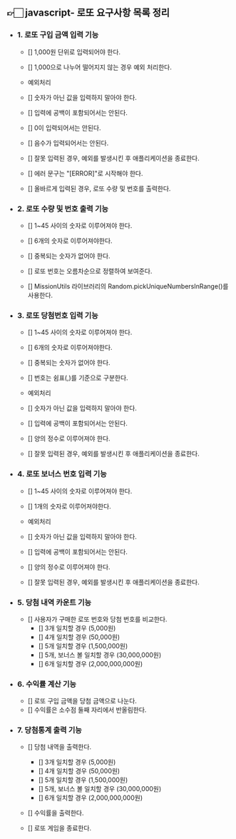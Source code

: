 ## 👉🏻 javascript- 로또 요구사항 목록 정리

- ### 1. 로또 구입 금액 입력 기능

  - [] 1,000원 단위로 입력되어야 한다.
  - [] 1,000으로 나누어 떨어지지 않는 경우 예외 처리한다.

  - 예외처리
  - [] 숫자가 아닌 값을 입력하지 말아야 한다.
  - [] 입력에 공백이 포함되어서는 안된다.
  - [] 0이 입력되어서는 안된다.
  - [] 음수가 입력되어서는 안된다.

  - [] 잘못 입력된 경우, 예외를 발생시킨 후 애플리케이션을 종료한다.
  - [] 에러 문구는 "[ERROR]"로 시작해야 한다.

  - [] 올바르게 입력된 경우, 로또 수량 및 번호를 출력한다.

- ### 2. 로또 수량 및 번호 출력 기능

  - [] 1~45 사이의 숫자로 이루어져야 한다.
  - [] 6개의 숫자로 이루어져야한다.
  - [] 중복되는 숫자가 없어야 한다.
  - [] 로또 번호는 오름차순으로 정렬하여 보여준다.

  - [] MissionUtils 라이브러리의 Random.pickUniqueNumbersInRange()를 사용한다.

- ### 3. 로또 당첨번호 입력 기능

  - [] 1~45 사이의 숫자로 이루어져야 한다.
  - [] 6개의 숫자로 이루어져야한다.
  - [] 중복되는 숫자가 없어야 한다.
  - [] 번호는 쉼표(,)를 기준으로 구분한다.

  - 예외처리
  - [] 숫자가 아닌 값을 입력하지 말아야 한다.
  - [] 입력에 공백이 포함되어서는 안된다.
  - [] 양의 정수로 이루어져야 한다.

  - [] 잘못 입력된 경우, 예외를 발생시킨 후 애플리케이션을 종료한다.

- ### 4. 로또 보너스 번호 입력 기능

  - [] 1~45 사이의 숫자로 이루어져야 한다.
  - [] 1개의 숫자로 이루어져야한다.

  - 예외처리
  - [] 숫자가 아닌 값을 입력하지 말아야 한다.
  - [] 입력에 공백이 포함되어서는 안된다.
  - [] 양의 정수로 이루어져야 한다.

  - [] 잘못 입력된 경우, 예외를 발생시킨 후 애플리케이션을 종료한다.

- ### 5. 당첨 내역 카운트 기능

  - [] 사용자가 구매한 로또 번호와 당첨 번호를 비교한다.
    - [] 3개 일치할 경우 (5,000원)
    - [] 4개 일치할 경우 (50,000원)
    - [] 5개 일치할 경우 (1,500,000원)
    - [] 5개, 보너스 볼 일치할 경우 (30,000,000원)
    - [] 6개 일치할 경우 (2,000,000,000원)

- ### 6. 수익률 계산 기능

  - [] 로또 구입 금액을 당첨 금액으로 나눈다.
  - [] 수익률은 소수점 둘째 자리에서 반올림한다.

- ### 7. 당첨통계 출력 기능

  - [] 당첨 내역을 출력한다.
    - [] 3개 일치할 경우 (5,000원)
    - [] 4개 일치할 경우 (50,000원)
    - [] 5개 일치할 경우 (1,500,000원)
    - [] 5개, 보너스 볼 일치할 경우 (30,000,000원)
    - [] 6개 일치할 경우 (2,000,000,000원)
  - [] 수익률을 출력한다.

  - [] 로또 게임을 종료한다.
